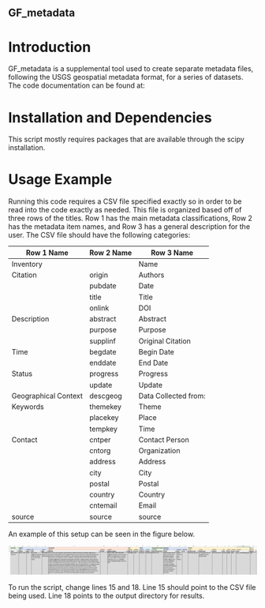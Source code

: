 ## GF_metadata

# Introduction

GF_metadata is a supplemental tool used to create separate metadata files, following the USGS geospatial metadata format, for a series of datasets.  The code documentation can be found at: 

# Installation and Dependencies

This script mostly requires packages that are available through the scipy installation.

# Usage Example

Running this code requires a CSV file specified exactly so in order to be read into the code exactly as needed.  This file is organized based off of three rows of the titles.  Row 1 has the main metadata classifications, Row 2 has the metadata item names, and Row 3 has a general description for the user.  The CSV file should have the following categories:

|Row 1 Name|Row 2 Name|Row 3 Name|
|---|---|---|
|Inventory| |Name|
|Citation|origin|Authors|
| |pubdate|Date|
| |title|Title|
| |onlink|DOI|
|Description|abstract|Abstract|
| |purpose|Purpose|
| |supplinf|Original Citation|
|Time|begdate|Begin Date|
| |enddate|End Date|
|Status|progress|Progress|
| |update|Update|
|Geographical Context|descgeog|Data Collected from:|
|Keywords|themekey|Theme|
| |placekey|Place|
| |tempkey|Time|
|Contact|cntper|Contact Person|
| |cntorg|Organization|
| |address|Address|
| |city|City|
| |postal|Postal|
| |country|Country|
| |cntemail|Email|
|source|source|source|


An example of this setup can be seen in the figure below.

![img1](Sample_Spreedsheet_Image.png)


To run the script, change lines 15 and 18. Line 15 should point to the CSV file being used.  Line 18 points to the output directory for results.
